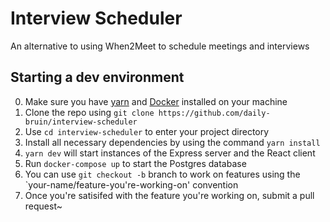 # Interview Scheduler
An alternative to using When2Meet to schedule meetings and interviews

## Starting a dev environment
0. Make sure you have [yarn](https://yarnpkg.com/en/) and [Docker](https://www.docker.com) installed on your machine
1. Clone the repo using `git clone https://github.com/daily-bruin/interview-scheduler`
2. Use `cd interview-scheduler` to enter your project directory
3. Install all necessary dependencies by using the command `yarn install`
4. `yarn dev` will start instances of the Express server and the React client
5. Run `docker-compose up` to start the Postgres database
6. You can use `git checkout -b` branch to work on features using the `your-name/feature-you're-working-on' convention
7. Once you're satisifed with the feature you're working on, submit a pull request~